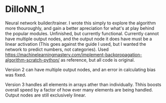 # DilloNN_1
Neural network builder/trainer. I wrote this simply to explore the algorithm more thouroughly, and gain a better apreciation for what's at play behind the popular modules. Unfinished, but currently functional. Currently cannot have multiple output nodes, and the output node it does have must be a linear activation (This goes against the guide I used, but I wanted the network to predict numbers, not categories). Used https://machinelearningmastery.com/implement-backpropagation-algorithm-scratch-python/ as reference, but all code is original. 

Version 2 can have multiple output nodes, and an error in calculating bias was fixed.  

Version 3 handles all elements in arrays ather than individually. Thhis boosts overall speed by a factor of how ever many elements are being handled. 
Output nodes are still exclusively linear.
